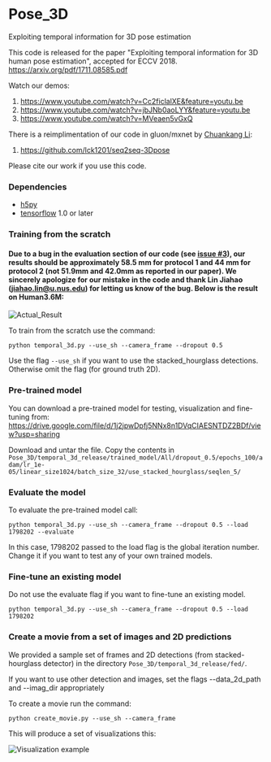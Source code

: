 # Pose_3D
Exploiting temporal information for 3D pose estimation

This code is released for the paper  "Exploiting temporal information for 3D human pose estimation", accepted for ECCV 2018. https://arxiv.org/pdf/1711.08585.pdf

Watch our demos: 
1. https://www.youtube.com/watch?v=Cc2ficlalXE&feature=youtu.be
2. https://www.youtube.com/watch?v=jbJNb0aoLYY&feature=youtu.be
3. https://www.youtube.com/watch?v=MVeaen5vGxQ

There is a reimplimentation of our code in gluon/mxnet by [Chuankang Li](https://github.com/lck1201):

1. https://github.com/lck1201/seq2seq-3Dpose

Please cite our work if you use this code. 

### Dependencies

* [h5py](http://www.h5py.org/)
* [tensorflow](https://www.tensorflow.org/) 1.0 or later



### Training from the scratch

#### Due to a bug in the evaluation section of our code (see [issue #3](https://github.com/rayat137/Pose_3D/issues/3)), our results should be approximately 58.5 mm for protocol 1 and 44 mm for protocol 2 (not 51.9mm and 42.0mm as reported in our paper). We sincerely apologize for our mistake in the code and thank Lin Jiahao (jiahao.lin@u.nus.edu) for letting us know of the bug. Below is the result on Human3.6M:

![Actual_Result](/temporal_3d_release/Actual_result.png)

To train from the scratch use the command:

`python temporal_3d.py --use_sh --camera_frame --dropout 0.5`

Use the flag `--use_sh` if you want to use the stacked_hourglass detections. Otherwise omit the flag (for ground truth 2D). 



### Pre-trained model

You can download a pre-trained model for testing, visualization and fine-tuning from: 
https://drive.google.com/file/d/1j2jpwDpfj5NNx8n1DVqCIAESNTDZ2BDf/view?usp=sharing

Download and untar the file. Copy the contents in `Pose_3D/temporal_3d_release/trained_model/All/dropout_0.5/epochs_100/adam/lr_1e-05/linear_size1024/batch_size_32/use_stacked_hourglass/seqlen_5/`

### Evaluate the model

To evaluate the pre-trained model call: 

`python temporal_3d.py --use_sh --camera_frame --dropout 0.5 --load 1798202 --evaluate`

In this case, 1798202 passed to the load flag is the global iteration number. Change it if you want to test any of your own trained models. 

### Fine-tune an existing model

Do not use the evaluate flag if you want to fine-tune an existing model. 

`python temporal_3d.py --use_sh --camera_frame --dropout 0.5 --load 1798202`


### Create a movie from a set of images and 2D predictions

We provided a sample set of frames and 2D detections (from stacked-hourglass detector) in the directory `Pose_3D/temporal_3d_release/fed/`. 

If you want to use other detection and images, set the flags --data_2d_path and --imag_dir appropriately

To create a movie run the command: 

`python create_movie.py --use_sh --camera_frame` 


This will produce a set of visualizations this:

![Visualization example](/temporal_3d_release/output_results/00041_out.jpg)






